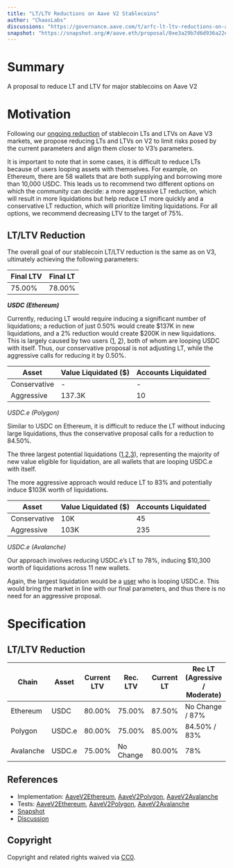 ```yaml
---
title: "LT/LTV Reductions on Aave V2 Stablecoins"
author: "ChaosLabs"
discussions: "https://governance.aave.com/t/arfc-lt-ltv-reductions-on-aave-v2-stablecoins/17508"
snapshot: "https://snapshot.org/#/aave.eth/proposal/0xe3a29b7d6d936a22ee340811f842a29e4be654e08972f53f43dde7748c722195"
---
```


# Summary

A proposal to reduce LT and LTV for major stablecoins on Aave V2

# Motivation

Following our [ongoing reduction](https://governance.aave.com/t/generalized-lt-ltv-reduction-on-aave/16766) of stablecoin LTs and LTVs on Aave V3 markets, we propose reducing LTs and LTVs on V2 to limit risks posed by the current parameters and align them closer to V3’s parameters.

It is important to note that in some cases, it is difficult to reduce LTs because of users looping assets with themselves. For example, on Ethereum, there are 58 wallets that are both supplying and borrowing more than 10,000 USDC. This leads us to recommend two different options on which the community can decide: a more aggressive LT reduction, which will result in more liquidations but help reduce LT more quickly and a conservative LT reduction, which will prioritize limiting liquidations. For all options, we recommend decreasing LTV to the target of 75%.

## LT/LTV Reduction

The overall goal of our stablecoin LT/LTV reduction is the same as on V3, ultimately achieving the following parameters:

| Final LTV | Final LT |
| --------- | -------- |
| 75.00%    | 78.00%   |

**_USDC (Ethereum)_**

Currently, reducing LT would require inducing a significant number of liquidations; a reduction of just 0.50% would create $137K in new liquidations, and a 2% reduction would create $200K in new liquidations. This is largely caused by two users ([1](https://community.chaoslabs.xyz/aave-v2/risk/wallets/0xb60bda0bab52839a3334bd849d2afb2aa566e631), [2](https://community.chaoslabs.xyz/aave-v2/risk/wallets/0xf451d30a7ac2e56f52a36825b155b0ac1fb7a867)), both of whom are looping USDC with itself. Thus, our conservative proposal is not adjusting LT, while the aggressive calls for reducing it by 0.50%.

| Asset        | Value Liquidated ($) | Accounts Liquidated |
| ------------ | -------------------- | ------------------- |
| Conservative | -                    | -                   |
| Aggressive   | 137.3K               | 10                  |

_USDC.e (Polygon)_

Similar to USDC on Ethereum, it is difficult to reduce the LT without inducing large liquidations, thus the conservative proposal calls for a reduction to 84.50%.

The three largest potential liquidations ([1](https://community.chaoslabs.xyz/aave-v2/risk/wallets/0xb3095b2861fba8ebcfd199546ce9488c75676850),[2](https://community.chaoslabs.xyz/aave-v2/risk/wallets/0x299b189f47838ee8ebb630c3024bb1cd9f109ee8),[3](https://community.chaoslabs.xyz/aave-v2/risk/wallets/0x818b84cc4c3012cb6b36bfb627fd82438718fc7c)), representing the majority of new value eligible for liquidation, are all wallets that are looping USDC.e with itself.

The more aggressive approach would reduce LT to 83% and potentially induce $103K worth of liquidations.

| Asset        | Value Liquidated ($) | Accounts Liquidated |
| ------------ | -------------------- | ------------------- |
| Conservative | 10K                  | 45                  |
| Aggressive   | 103K                 | 235                 |

_USDC.e (Avalanche)_

Our approach involves reducing USDC.e’s LT to 78%, inducing $10,300 worth of liquidations across 11 new wallets.

Again, the largest liquidation would be a [user](https://community.chaoslabs.xyz/aave-v2/risk/wallets/0xdb815d4071c3d8b2ebec6c003f30bfbfa6a5d8b8) who is looping USDC.e. This would bring the market in line with our final parameters, and thus there is no need for an aggressive proposal.

# Specification

## LT/LTV Reduction

| Chain     | Asset  | Current LTV | Rec. LTV  | Current LT | Rec LT (Agressive / Moderate) |
| --------- | ------ | ----------- | --------- | ---------- | ----------------------------- |
| Ethereum  | USDC   | 80.00%      | 75.00%    | 87.50%     | No Change / 87%               |
| Polygon   | USDC.e | 80.00%      | 75.00%    | 85.00%     | 84.50% / 83%                  |
| Avalanche | USDC.e | 75.00%      | No Change | 80.00%     | 78%                           |

## References

- Implementation: [AaveV2Ethereum](https://github.com/bgd-labs/aave-proposals-v3/blob/main/src/20240510_Multi_LTLTVReductionsOnAaveV2Stablecoins/AaveV2Ethereum_LTLTVReductionsOnAaveV2Stablecoins_20240510.sol), [AaveV2Polygon](https://github.com/bgd-labs/aave-proposals-v3/blob/main/src/20240510_Multi_LTLTVReductionsOnAaveV2Stablecoins/AaveV2Polygon_LTLTVReductionsOnAaveV2Stablecoins_20240510.sol), [AaveV2Avalanche](https://github.com/bgd-labs/aave-proposals-v3/blob/main/src/20240510_Multi_LTLTVReductionsOnAaveV2Stablecoins/AaveV2Avalanche_LTLTVReductionsOnAaveV2Stablecoins_20240510.sol)
- Tests: [AaveV2Ethereum](https://github.com/bgd-labs/aave-proposals-v3/blob/main/src/20240510_Multi_LTLTVReductionsOnAaveV2Stablecoins/AaveV2Ethereum_LTLTVReductionsOnAaveV2Stablecoins_20240510.t.sol), [AaveV2Polygon](https://github.com/bgd-labs/aave-proposals-v3/blob/main/src/20240510_Multi_LTLTVReductionsOnAaveV2Stablecoins/AaveV2Polygon_LTLTVReductionsOnAaveV2Stablecoins_20240510.t.sol), [AaveV2Avalanche](https://github.com/bgd-labs/aave-proposals-v3/blob/main/src/20240510_Multi_LTLTVReductionsOnAaveV2Stablecoins/AaveV2Avalanche_LTLTVReductionsOnAaveV2Stablecoins_20240510.t.sol)
- [Snapshot](https://snapshot.org/#/aave.eth/proposal/0xe3a29b7d6d936a22ee340811f842a29e4be654e08972f53f43dde7748c722195)
- [Discussion](https://governance.aave.com/t/arfc-lt-ltv-reductions-on-aave-v2-stablecoins/17508)

## Copyright

Copyright and related rights waived via [CC0](https://creativecommons.org/publicdomain/zero/1.0/).
